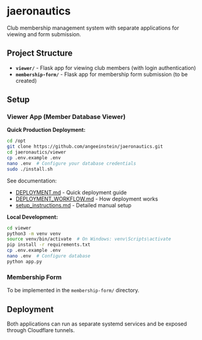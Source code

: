 # jaeronautics

Club membership management system with separate applications for viewing and form submission.

## Project Structure

- **`viewer/`** - Flask app for viewing club members (with login authentication)
- **`membership-form/`** - Flask app for membership form submission (to be created)

## Setup

### Viewer App (Member Database Viewer)

**Quick Production Deployment:**
```bash
cd /opt
git clone https://github.com/angeeinstein/jaeronautics.git
cd jaeronautics/viewer
cp .env.example .env
nano .env  # Configure your database credentials
sudo ./install.sh
```

See documentation:
- [DEPLOYMENT.md](viewer/DEPLOYMENT.md) - Quick deployment guide
- [DEPLOYMENT_WORKFLOW.md](viewer/DEPLOYMENT_WORKFLOW.md) - How deployment works
- [setup_instructions.md](viewer/setup_instructions.md) - Detailed manual setup

**Local Development:**
```bash
cd viewer
python3 -m venv venv
source venv/bin/activate  # On Windows: venv\Scripts\activate
pip install -r requirements.txt
cp .env.example .env
nano .env  # Configure database
python app.py
```

### Membership Form
To be implemented in the `membership-form/` directory.

## Deployment

Both applications can run as separate systemd services and be exposed through Cloudflare tunnels.
